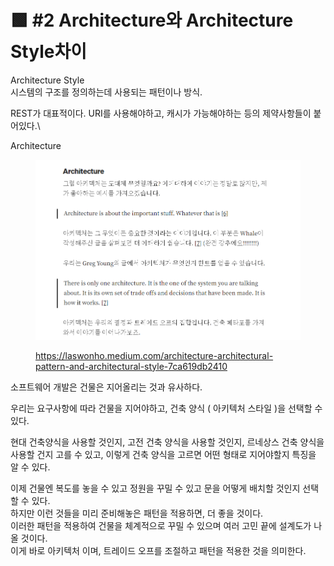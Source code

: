 # 🟩 #2 Architecture와 Architecture Style차이

Architecture Style\
시스템의 구조를 정의하는데 사용되는 패턴이나 방식.

REST가 대표적이다.  URI를 사용해야하고, 캐시가 가능해야하는 등의 제약사항들이 붙어있다.\


Architecture

<figure><img src="../../.gitbook/assets/image (10).png" alt=""><figcaption><p><a href="https://laswonho.medium.com/architecture-architectural-pattern-and-architectural-style-7ca619db2410">https://laswonho.medium.com/architecture-architectural-pattern-and-architectural-style-7ca619db2410</a></p></figcaption></figure>

소프트웨어 개발은 건물은 지어올리는 것과 유사하다.

우리는 요구사항에 따라 건물을 지어야하고, 건축 양식 ( 아키텍처 스타일 )을 선택할 수 있다.

현대 건축양식을 사용할 것인지, 고전 건축 양식을 사용할 것인지, 르네상스 건축 양식을 사용할 건지 고를 수 있고,  이렇게 건축 양식을 고르면 어떤 형태로  지어야할지 특징을 알 수 있다.

이제 건물엔 복도를 놓을 수 있고 정원을 꾸밀 수 있고 문을 어떻게 배치할 것인지 선택할 수 있다.\
하지만 이런 것들을 미리 준비해놓은 패턴을 적용하면, 더 좋을 것이다.\
이러한 패턴을 적용하여 건물을 체계적으로 꾸밀 수 있으며 여러 고민 끝에 설계도가 나올 것이다.\
이게 바로 아키텍처 이며, 트레이드 오프를 조절하고 패턴을 적용한 것을 의미한다.

